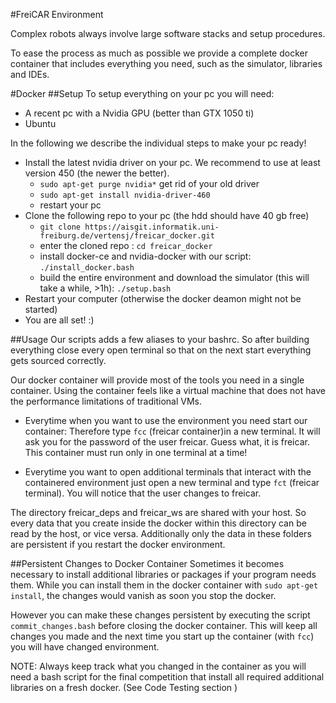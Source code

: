 #FreiCAR Environment

Complex robots always involve large software stacks and setup procedures. 

To ease the process as much as possible we provide a complete docker container that includes everything you need, such as the simulator, libraries and IDEs.

#Docker
##Setup
To setup everything on your pc you will need:

- A recent pc with a Nvidia GPU (better than GTX 1050 ti)
- Ubuntu

In the following we describe the individual steps to make your pc ready!

- Install the latest nvidia driver on your pc. We recommend to use at least version 450 (the newer the better).
   - `sudo apt-get purge nvidia*` get rid of your old driver
   - `sudo apt-get install nvidia-driver-460`
   - restart your pc
- Clone the following repo to your pc (the hdd should have 40 gb free)
   - `git clone https://aisgit.informatik.uni-freiburg.de/vertensj/freicar_docker.git`
   - enter the cloned repo : `cd freicar_docker`
   - install docker-ce and nvidia-docker with our script: `./install_docker.bash`
   - build the entire environment and download the simulator (this will take a while, >1h): `./setup.bash`
- Restart your computer (otherwise the docker deamon might not be started)
- You are all set! :) 

##Usage
Our scripts adds a few aliases to your bashrc. So after building everything close every open terminal so that on the next start everything gets sourced correctly.

Our docker container will provide most of the tools you need in a single container.
Using the container feels like a virtual machine that does not have the performance limitations of traditional VMs.

* Everytime when you want to use the environment you need start our container:
Therefore type `fcc` (freicar container)in a new terminal. It will ask you for the password of the user freicar. Guess what, it is freicar. This container must run only in one terminal at a time!

* Everytime you want to open additional terminals that interact with the containered environment just open a new terminal and type `fct` (freicar terminal). You will notice that the user changes to freicar.

The directory freicar_deps and freicar_ws are shared with your host. So every data that you create inside the docker within this directory can be read by the host, or vice versa. Additionally only the data in these folders are persistent if you restart the docker environment. 


##Persistent Changes to Docker Container
Sometimes it becomes necessary to install additional libraries or packages if your program needs them. While you can install them in the docker container with `sudo apt-get install`, the changes would vanish as soon you stop the docker.

However you can make these changes persistent by executing the script `commit_changes.bash` before closing the docker container. This will keep all changes you made and the next time you start up the container (with `fcc`) you will have changed environment.

NOTE: Always keep track what you changed in the container as you will need a bash script for the final competition that install all required additional libraries on a fresh docker. (See Code Testing section )